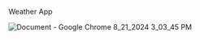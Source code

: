 Weather App

![Document - Google Chrome 8_21_2024 3_03_45 PM](https://github.com/user-attachments/assets/f683da54-b73a-425f-a492-910e0c4eb907)
